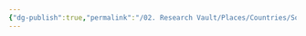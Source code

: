 ```yaml
---
{"dg-publish":true,"permalink":"/02. Research Vault/Places/Countries/South Korea/","created":"2025-08-27T09:14:55.691-04:00","updated":"2025-08-27T09:17:13.776-04:00"}
---
```


